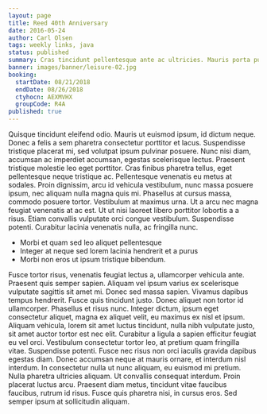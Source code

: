 ```yaml
---
layout: page
title: Reed 40th Anniversary
date: 2016-05-24
author: Carl Olsen
tags: weekly links, java
status: published
summary: Cras tincidunt pellentesque ante ac ultricies. Mauris porta pulvinar mi.
banner: images/banner/leisure-02.jpg
booking:
  startDate: 08/21/2018
  endDate: 08/26/2018
  ctyhocn: AEXMVHX
  groupCode: R4A
published: true
---
```

Quisque tincidunt eleifend odio. Mauris ut euismod ipsum, id dictum neque. Donec a felis a sem pharetra consectetur porttitor et lacus. Suspendisse tristique placerat mi, sed volutpat ipsum pulvinar posuere. Nunc nisi diam, accumsan ac imperdiet accumsan, egestas scelerisque lectus. Praesent tristique molestie leo eget porttitor. Cras finibus pharetra tellus, eget pellentesque neque tristique ac.
Pellentesque venenatis eu metus at sodales. Proin dignissim, arcu id vehicula vestibulum, nunc massa posuere ipsum, nec aliquam nulla magna quis mi. Phasellus at cursus massa, commodo posuere tortor. Vestibulum at maximus urna. Ut a arcu nec magna feugiat venenatis at ac est. Ut ut nisi laoreet libero porttitor lobortis a a risus. Etiam convallis vulputate orci congue vestibulum. Suspendisse potenti. Curabitur lacinia venenatis nulla, ac fringilla nunc.

* Morbi et quam sed leo aliquet pellentesque
* Integer at neque sed lorem lacinia hendrerit et a purus
* Morbi non eros ut ipsum tristique bibendum.

Fusce tortor risus, venenatis feugiat lectus a, ullamcorper vehicula ante. Praesent quis semper sapien. Aliquam vel ipsum varius ex scelerisque vulputate sagittis sit amet mi. Donec sed massa sapien. Vivamus dapibus tempus hendrerit. Fusce quis tincidunt justo. Donec aliquet non tortor id ullamcorper. Phasellus et risus nunc. Integer dictum, ipsum eget consectetur aliquet, magna ex aliquet velit, eu maximus ex nisl et ipsum.
Aliquam vehicula, lorem sit amet luctus tincidunt, nulla nibh vulputate justo, sit amet auctor tortor est nec elit. Curabitur a ligula a sapien efficitur feugiat eu vel orci. Vestibulum consectetur tortor leo, at pretium quam fringilla vitae. Suspendisse potenti. Fusce nec risus non orci iaculis gravida dapibus egestas diam. Donec accumsan neque at mauris ornare, et interdum nisl interdum. In consectetur nulla ut nunc aliquam, eu euismod mi pretium. Nulla pharetra ultricies aliquam. Ut convallis consequat interdum. Proin placerat luctus arcu. Praesent diam metus, tincidunt vitae faucibus faucibus, rutrum id risus. Fusce quis pharetra nisi, in cursus eros. Sed semper ipsum at sollicitudin aliquam.
